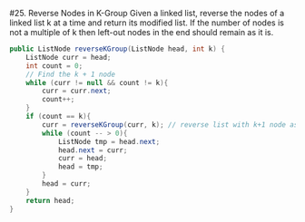 #25. Reverse Nodes in K-Group
Given a linked list, reverse the nodes of a linked list k at a time and return its modified list. If the number of nodes is not a multiple of k then left-out nodes in the end should remain as it is.
```java
public ListNode reverseKGroup(ListNode head, int k) {
    ListNode curr = head;
    int count = 0;
    // Find the k + 1 node
    while (curr != null && count != k){
        curr = curr.next;
        count++;
    }
    if (count == k){
        curr = reverseKGroup(curr, k); // reverse list with k+1 node as head
        while (count -- > 0){
            ListNode tmp = head.next;
            head.next = curr;
            curr = head;
            head = tmp;
        }
        head = curr;
    }
    return head;
}
```
